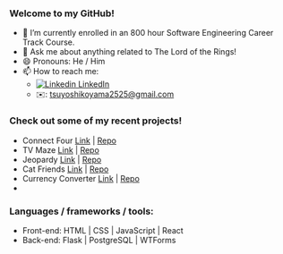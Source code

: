 ### Welcome to my GitHub!

- 🌱 I’m currently enrolled in an 800 hour Software Engineering Career Track Course.
- 💬 Ask me about anything related to The Lord of the Rings!
- 😄 Pronouns: He / Him
- 📫 How to reach me: 
  - [![Linkedin](https://i.stack.imgur.com/gVE0j.png) LinkedIn](https://www.linkedin.com/in/tsuyoshi-koyama-2018/)
  - ✉️: tsuyoshikoyama2525@gmail.com

### Check out some of my recent projects!
  - Connect Four [Link](https://tsuyokoya.github.io/connect-four/) | [Repo](https://github.com/tsuyokoya/connect-four)
  - TV Maze [Link](https://tsuyokoya.github.io/tv-maze/) | [Repo](https://github.com/tsuyokoya/tv-maze)
  - Jeopardy [Link](https://tsuyokoya.github.io/jeopardy/) | [Repo](https://github.com/tsuyokoya/jeopardy)
  - Cat Friends [Link](https://tsuyokoya.github.io/cat-friends/) | [Repo](https://github.com/tsuyokoya/cat-friends)
  - Currency Converter [Link](http://tsuyokoya.pythonanywhere.com/) | [Repo](https://github.com/tsuyokoya/forex-converter)
  - 
### Languages / frameworks / tools: 
  - Front-end: HTML | CSS | JavaScript | React
  - Back-end: Flask | PostgreSQL | WTForms
<!--   - Python
  - Node
  - Express
  - MongoDB/Mongoose
  - Git -->
